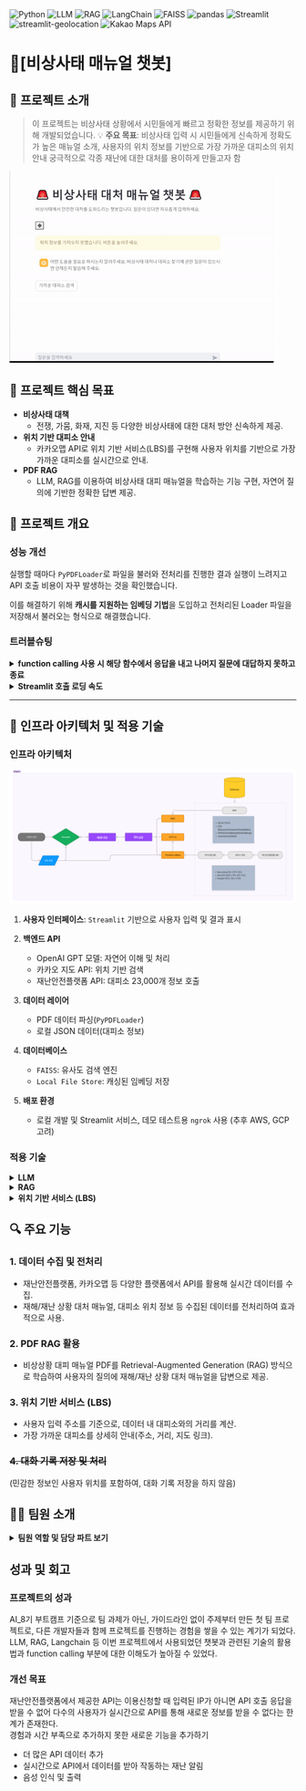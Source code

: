 <div align="left"> <img src="https://img.shields.io/badge/Language-Python-blue?style=flat-square&logo=python&logoColor=white" alt="Python"> <img src="https://img.shields.io/badge/AI-LLM-orange?style=flat-square" alt="LLM"> <img src="https://img.shields.io/badge/AI-RAG-green?style=flat-square" alt="RAG"> <img src="https://img.shields.io/badge/Library-LangChain-yellow?style=flat-square" alt="LangChain"> <img src="https://img.shields.io/badge/Library-FAISS-green?style=flat-square" alt="FAISS"> <img src="https://img.shields.io/badge/Library-pandas-lightblue?style=flat-square&logo=pandas&logoColor=white" alt="pandas">  <img src="https://img.shields.io/badge/Frontend-Streamlit-brightgreen?style=flat-square" alt="Streamlit"> <img src="https://img.shields.io/badge/Geolocation-streamlit--geolocation-blueviolet?style=flat-square" alt="streamlit-geolocation"> <img src="https://img.shields.io/badge/API-Kakao_Maps_API-yellowgreen?style=flat-square" alt="Kakao Maps API"> </div>

# **🚨[비상사태 매뉴얼 챗봇]**
## 🌟 **프로젝트 소개**
> 이 프로젝트는 비상사태 상황에서 시민들에게 빠르고 정확한 정보를 제공하기 위해 개발되었습니다.
> 💡 **주요 목표**: 비상사태 입력 시 시민들에게 신속하게 정확도가 높은 매뉴얼 소개, 사용자의 위치 정보를 기반으로 가장 가까운 대피소의 위치 안내
궁극적으로 각종 재난에 대한 대처를 용이하게 만들고자 함

<img src="SourceCode/리드미시연영상1.gif" alt="챗봇 시연 영상">


## 🎯 프로젝트 핵심 목표

- **비상사태 대책**
  - 전쟁, 가뭄, 화재, 지진 등 다양한 비상사태에 대한 대처 방안 신속하게 제공.
- **위치 기반 대피소 안내**
  - 카카오맵 API로 위치 기반 서비스(LBS)를 구현해 사용자 위치를 기반으로 가장 가까운 대피소를 실시간으로 안내.
- **PDF RAG**
  - LLM, RAG를 이용하여 비상사태 대피 매뉴얼을 학습하는 기능 구현, 자연어 질의에 기반한 정확한 답변 제공.

## 📝 프로젝트 개요

### 성능 개선

실행할 때마다 `PyPDFLoader`로 파일을 불러와 전처리를 진행한 결과 실행이 느려지고 API 호출 비용이 자꾸 발생하는 것을 확인했습니다.

이를 해결하기 위해 **캐시를 지원하는 임베딩 기법**을 도입하고 전처리된 Loader 파일을 저장해서 불러오는 형식으로 해결했습니다.

### 트러블슈팅

<details>
<summary><strong>function calling 사용 시 해당 함수에서 응답을 내고 나머지 질문에 대답하지 못하고 종료</strong></summary>

**문제**: 함수 호출을 사용했을 때 반환한 결과를 그대로 응답하고 나머지 질문에는 대답을 못하는 문제가 발생했습니다.

예를 들어:

> **User**: 서울시청역이야, 비상상황 대처 매뉴얼을 알려줘.
>
> **Assistant**: 서울시청역 근처 대피소 정보만 반환하고 비상상황 대처 매뉴얼에는 응답하지 않고 대답이 종료되었습니다.

1. **함수 호출 및 응답 저장 프로세스**

   - **문제**: 함수 호출 후 반환된 `arguments`가 문자열(JSON) 또는 딕셔너리일 수 있어 처리 방식이 달라야 합니다.
   - **해결**: 반환값의 타입을 확인하여 파싱 과정을 다르게 처리했습니다.

2. **파싱과 데이터 저장의 이유**

   - **문제**: 함수의 반환 데이터를 모델이 다시 사용할 수 있도록 대화 기록에 저장했습니다.
   - **해결**: `FunctionMessage`를 생성하고 이를 대화 기록에 추가했습니다.

3. **저장된 데이터를 모델에 재사용**

   - **문제**: 함수 호출 후 모델이 대화 흐름을 이어가려면, 함수 응답이 필요합니다.
   - **해결**: 대화 기록을 모델에 전달해 새로운 응답을 생성합니다.

</details>

<details>
<summary><strong>Streamlit 호출 로딩 속도</strong></summary>

**문제**: Streamlit 구현 과정에서 `llm.py` 파일을 실행하면, `doc loader` 과정을 거쳐서 실행이 느려지고 있는 것을 확인했습니다.

- **문제**: 실행할 때마다 `PyPDFLoader`로 파일을 불러와 전처리를 진행한 결과 실행이 느려지고 비용이 발생하는 것을 확인했습니다.
- **해결**: 전처리된 Loader 파일을 저장해서 불러오는 형식으로 해결했습니다.

</details>

---

## 📌 인프라 아키텍처 및 적용 기술

### 인프라 아키텍처

![인프라 아키텍처](SourceCode/FigJam_basics.png)

1. **사용자 인터페이스**: `Streamlit` 기반으로 사용자 입력 및 결과 표시

2. **백엔드 API**

   - OpenAI GPT 모델: 자연어 이해 및 처리
   - 카카오 지도 API: 위치 기반 검색
   - 재난안전플랫폼 API: 대피소 23,000개 정보 호출

3. **데이터 레이어**

   - PDF 데이터 파싱(`PyPDFLoader`)
   - 로컬 JSON 데이터(대피소 정보)

4. **데이터베이스**

   - `FAISS`: 유사도 검색 엔진
   - `Local File Store`: 캐싱된 임베딩 저장

5. **배포 환경**

   - 로컬 개발 및 Streamlit 서비스, 데모 테스트용 `ngrok` 사용 (추후 AWS, GCP 고려)

### 적용 기술

<details>
<summary><strong>LLM</strong></summary>

OpenAI의 GPT-4 API를 이용하여 사용자의 자연어 질의에 자동으로 응답을 생성해 출력하는 기능 구현

답변을 생성할 때 RAG, Function Calling을 이용해 비상 상황에 대한 대처 방법 또는 입력 위치에 따라 가장 가까운 대피소 위치 정보를 반환받아 답변 생성에 사용

사용된 시스템 프롬프트:

```python
chat_template = ChatPromptTemplate.from_messages(
    [
        ("system", (
            "당신은 비상사태 대처 매뉴얼 전문 챗봇입니다. "
            "재난 상황(지진, 화재, 홍수, 전쟁 등)이 발생했을 때 사용자가 안전하게 대피할 수 있도록 최적의 정보를 제공하는 것이 목표입니다.\n\n"
            "제공된 컨텍스트와 일반 상식을 사용해서, 질문에 답변하세요."
            "위도 경도 형태로 사용자 위치가 제공될 수 있습니다"
            "아래의 지침에 따라 응답하세요:\n"
            "1. 역할 정의: 사용자에게 신뢰할 수 있는 정보를 제공하고, 필요한 경우 함수 호출을 통해 가장 가까운 대피소를 추천하세요.\n"
            "2. 대화 스타일: 간결하고 명확하며 사용자 친화적인 언어를 사용하고, 긴급 상황에 맞는 전문적인 톤을 유지하세요.\n"
            "3. 긴급 연락처: 추가적인 도움이 필요할 경우 즉시 긴급 연락처(예: 119, 112)를 안내하세요.\n"
            "4. 정보의 정확성과 최신성: 최신 데이터를 결합해 응답하세요. 데이터 부족 시 안전한 방향으로 안내하고 추가 도움을 요청하도록 권장하세요.\n"
            "5. 함수 호출 지침: 대피소 검색이나 위치 관련 질문에 적절한 함수를 호출하여 데이터를 검색하세요.\n"
            "6. 다양한 사용자 고려: 복잡한 용어 대신 쉬운 표현을 사용하세요.\n"
            "7. 추가 지침: 필요한 경우 질문을 되묻고, 제공 정보가 명확한지 점검하세요."
        )),
        ("human", "안녕하세요!"),
        ("ai", "안녕하세요! 저는 비상사태에서 안전한 대처를 도와드리는 전문 AI 챗봇입니다. 무엇을 도와드릴까요?"),
        ("human", "{user_input}"),
    ]
)

```

</details>

<details><summary><strong>RAG</strong></summary>
PDF와 재난안전데이터공유플랫폼에서 가져온 API에서 대응법을 학습해 VectorDB에 임베딩된 데이터를 저장, 사용자의 질문에 관련된 데이터를 검색해 결과 데이터를 LLM에 전달해 정확도 높은 답변 생성<br>
대피소의 위치 데이터의 경우, 제공되는 API의 한계로 인해 등록된 IP 외에는 API의 사용이 불가하여 SourceCode 디렉토리 안에 API로부터 응답받은 json파일이 미리 저장되어 있다.<br>
재난 상황에 대한 사용자의 질문을 받아 자연어 질의에 기반한 정확한 답변 제공 <br></br>

사전에 전처리된 데이터가 preprocessed_data_path 변수가 지정하는 디렉토리에 저장되어 있다면 API 호출 비용을 아끼기 위해 저장되어있던 전처리된 데이터를 사용
preprocessed_data_path의 디폴트값은 'SourceCode/preprocessed_docs.pkl'이다. 

필요없는 텍스트를 줄이기 위해 다음의 전처리 과정을 수행: 
- "비상시 국민행동요령 알아야 안전하다"로 시작한다면 제거
- 특정 패턴이 시작 부분에 있으면 제거
- 기타 불필요한 줄바꿈, 공백, 특수문자 정리

각 전처리가 끝난 데이터는 preprocessed_data_path 디렉토리에 저장됨
전처리가 끝난 데이터는 임베딩되어 VectorDB에 저장

FAISS와 Pandas를 이용해 벡터DB 구현 
캐시 지원 임베딩, OpenAI 임베딩 모델(text-embedding-3-small) 사용
</details>

<details><summary><strong>위치 기반 서비스 (LBS)</strong></summary>
카카오맵 API를 이용하여 검색한 위치의 경도와 위도를 반환함<br>
function calling을 통해서 현재 위치에서 가장 가까운 대피소 위치 반환

(대피소 위치정보의 경우 API의 한계로 정해진 IP 외에는 API로부터 응답을 받을 수 없어 Source 디렉토리에 미리 API의 응답 패킷인 shelters.json을 저장해두었다.)
대피소 위치정보의 전처리 과정은 다음과 같다: 
- DMS를 소수점 좌표로 변환, 위도와 경도에 각각 수행
- 시설명, 주소, 위도, 경도를 제외한 불필요한 데이터 정리

<details><summary><strong>get_coordinates(query)</strong></summary>
카카오 API를 호출해 사용자가 입력한 주소를 검색, 검색결과가 없을 경우 키워드를 이용해 주소 검색
검색한 주소의 좌표 반환
</details>

<details><summary><strong>haversine_distance(lat1, lon1, lat2, lon2)</strong></summary>
두 장소의 위도와 경도를 받아 두 지점 사이의 거리를 킬로미터 단위로 계산
</details>

<details><summary><strong>find_nearest_shelters(latitude, longitude, address) -> str</strong></summary>
주어진 위도와 경도 또는 주소를 기준으로 가장 가까운 대피소 검색
만약 사용자가 입력으로 주소를 주었을 경우 해당 주소를 좌표로 전환

- <b>calculate_distance(row)</b>: 
전처리된 데이터프레임의 각 행에 haversine_distance()를 적용해 사용자의 위치와 대피소의 거리를 계산하는 함수

계산된 거리 중 null이 아닌 값만 유효한 값으로 취급해 유효하지 않은 값은 이후의 과정에서 배제한다. 
남은 대피소 중 거리 기준으로 정렬해 상위 3개만 선택해 결과 문자열을 생성하고 LLM으로 전달한다.  
</details>

</details>

## 🔍 **주요 기능**
### 1. **데이터 수집 및 전처리**  
   - 재난안전플랫폼, 카카오맵 등 다양한 플랫폼에서 API를 활용해 실시간 데이터를 수집. 
   - 재해/재난 상황 대처 매뉴얼, 대피소 위치 정보 등 수집된 데이터를 전처리하여 효과적으로 사용.

### 2. **PDF RAG 활용**  
   - 비상상황 대피 매뉴얼 PDF를 Retrieval-Augmented Generation (RAG) 방식으로 학습하여 사용자의 질의에 재해/재난 상황 대처 매뉴얼을 답변으로 제공.

### 3. **위치 기반 서비스 (LBS)**  
   - 사용자 입력 주소를 기준으로, 데이터 내 대피소와의 거리를 계산.  
   - 가장 가까운 대피소를 상세히 안내(주소, 거리, 지도 링크).

### ~~4. 대화 기록 저장 및 처리~~
(민감한 정보인 사용자 위치를 포함하여, 대화 기록 저장을 하지 않음)

## 👩‍💻 **팀원 소개**
<details>
<summary><strong>팀원 역할 및 담당 파트 보기</strong></summary>

>### 🧑 **박성규(팀장)**
- **담당 파트:** function calling 설계, 프론트엔드 구현(streamlit 기반 챗봇 인터페이스)
- **역할:** SA문서 관리, 발표 🎤  
- [GitHub 링크](https://github.com/PSG4160)

>### 👨‍💻 **김광림**
- **담당 파트:** api 데이터 수집, system_prompt 작성, 음성 입출력 기능 설계, Query_Decomposition 설계, 시연 영상 제작
- **역할:** 시연영상 🎥  
- [GitHub 링크](https://github.com/bgt30)

>### 👨‍🔬 **조현민**
- **담당 파트:** 데이터 수집, 데이터 전처리 
- **역할:** SA 문서관리 📄  
- [GitHub 링크](https://github.com/ddangddang-e)

>### 👨‍💻 **정윤우**
- **담당 파트:** 데이터 수집(PDF매뉴얼, API 데이터), LLM_RAG
- **역할:** README 작성📝  
- [GitHub 링크](https://github.com/mireuk-git)

>### 👨‍💻 **최해찬**
- **담당 파트:** LLM_RAG  
- **역할:** PPT 제작🖼️  
- [GitHub 링크](https://github.com/)

<details>
<summary><strong>999조 그라운드룰 조회하기</strong></summary>

<details>
<summary><strong>Git 관련 작업 시 준수해야 할 규칙입니다.</strong></summary>

### 기본 규칙

1. **작업 시작 전 최신 상태 동기화**  
   항상 작업 전 `git fetch origin`을 통해 원격 저장소의 최신 정보를 동기화합니다.

2. **개인 브랜치에서 작업**  
   각자 자신의 브랜치에서 작업하며, 다른 조원의 브랜치를 수정하지 않도록 유의하세요.

3. **Merge 규칙**  
   main 브랜치로 Merge 시, Pull Request에서 **최소 1명**의 조원 확인(Review Approval)을 받아야 합니다.

4. **충돌 해결**  
   충돌이 발생한 경우, 팀원 간 충분히 공유하여 협업으로 문제를 해결합니다.

5. **위 내용과 더불어 플로우 로직이 이해가 쉽도록 작성 부탁드립니다.**

### 회의 규칙

1. 특별한 일이 없다면, 오전 10시와 오후4시에 회의 진행
2. 특강 등 일정이 있어 앞서 정한 시간에 회의를 진행할 수 없다면, 임의로 회의시간을 정해서 회의 진행

</details>

</details>

</details>

## **성과 및 회고**
### **프로젝트의 성과**
AI_8기 부트캠프 기준으로 팀 과제가 아닌, 가이드라인 없이 주제부터 만든 첫 팀 프로젝트로, 다른 개발자들과 함께 프로젝트를 진행하는 경험을 쌓을 수 있는 계기가 되었다. <br>
LLM, RAG, Langchain 등 이번 프로젝트에서 사용되었던 챗봇과 관련된 기술의 활용법과 function calling 부분에 대한 이해도가 높아질 수 있었다. 

### **개선 목표**
재난안전플랫폼에서 제공한 API는 이용신청할 때 입력된 IP가 아니면 API 호출 응답을 받을 수 없어 다수의 사용자가 실시간으로 API를 통해 새로운 정보를 받을 수 없다는 한계가 존재한다. <br>
경험과 시간 부족으로 추가하지 못한 새로운 기능을 추가하기
- 더 많은 API 데이터 추가
- 실시간으로 API에서 데이터를 받아 작동하는 재난 알림
- 음성 인식 및 출력 